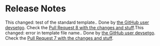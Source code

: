 # Release Notes

This changed: test of the standard template.. Done by [the GitHub user devsetgo](https://github.com/devsetgo). Check the [Pull Request 8 with the changes and stuff](https://github.com/devsetgo/python-project-template/pull/8).This changed: error in template file name.. Done by [the GitHub user devsetgo](https://github.com/devsetgo). Check the [Pull Request 7 with the changes and stuff](https://github.com/devsetgo/python-project-template/pull/7).